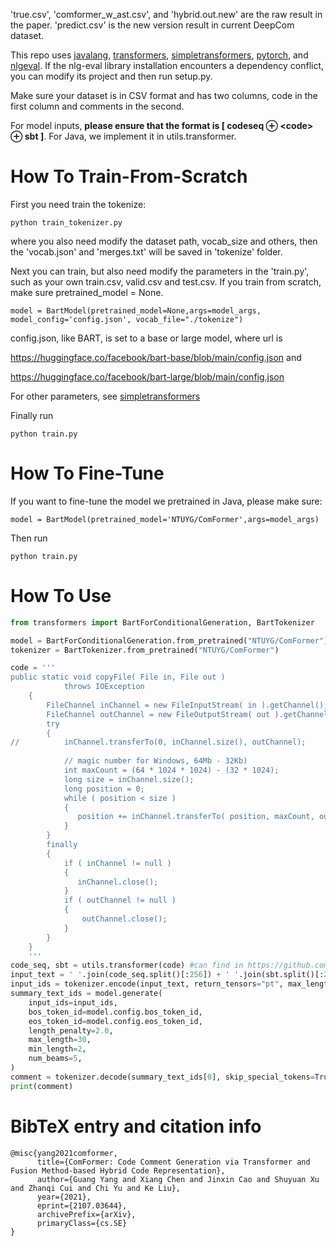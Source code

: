 'true.csv', 'comformer_w_ast.csv', and 'hybrid.out.new' are the raw result in the paper.
'predict.csv' is the new version result in current DeepCom dataset.

This repo uses [javalang](https://github.com/c2nes/javalang), [transformers](https://github.com/huggingface/transformers), [simpletransformers](https://github.com/ThilinaRajapakse/simpletransformers), [pytorch](https://pytorch.org/), and [nlgeval](https://github.com/Maluuba/nlg-eval). If the nlg-eval library installation encounters a dependency conflict, you can modify its project and then run setup.py.

Make sure your dataset is in CSV format and has two columns, code in the first column and comments in the second.

For model inputs, **please ensure that the format is [ codeseq  ⊕ \<code> ⊕ sbt ]**. For Java, we implement it in utils.transformer.

# How To Train-From-Scratch

First you need train the tokenize:

```
python train_tokenizer.py
```

where you also need modify the dataset path, vocab_size and others, then the 'vocab.json' and 'merges.txt' will be saved in 'tokenize' folder.

Next you can train, but also need modify the parameters in the 'train.py', such as your own train.csv, valid.csv and test.csv. If you train from scratch, make sure pretrained_model = None.

```
model = BartModel(pretrained_model=None,args=model_args, model_config='config.json', vocab_file="./tokenize")
```

config.json, like BART, is set to a base or large model, where url is 

https://huggingface.co/facebook/bart-base/blob/main/config.json and 

https://huggingface.co/facebook/bart-large/blob/main/config.json

For other parameters, see [simpletransformers](https://simpletransformers.ai/docs/usage/)

Finally run 

```
python train.py
```

# How To Fine-Tune

If you want to fine-tune the model we pretrained in Java, please make sure:

```
model = BartModel(pretrained_model='NTUYG/ComFormer',args=model_args)
```

Then run 

```
python train.py
```

# How To Use

```PYTHON
from transformers import BartForConditionalGeneration, BartTokenizer

model = BartForConditionalGeneration.from_pretrained("NTUYG/ComFormer")
tokenizer = BartTokenizer.from_pretrained("NTUYG/ComFormer")

code = '''    
public static void copyFile( File in, File out )  
            throws IOException  
    {  
        FileChannel inChannel = new FileInputStream( in ).getChannel();  
        FileChannel outChannel = new FileOutputStream( out ).getChannel();  
        try
        {  
//          inChannel.transferTo(0, inChannel.size(), outChannel);      // original -- apparently has trouble copying large files on Windows  
 
            // magic number for Windows, 64Mb - 32Kb)  
            int maxCount = (64 * 1024 * 1024) - (32 * 1024);  
            long size = inChannel.size();  
            long position = 0;  
            while ( position < size )  
            {  
               position += inChannel.transferTo( position, maxCount, outChannel );  
            }  
        }  
        finally
        {  
            if ( inChannel != null )  
            {  
               inChannel.close();  
            }  
            if ( outChannel != null )  
            {  
                outChannel.close();  
            }  
        }  
    }
    '''
code_seq, sbt = utils.transformer(code) #can find in https://github.com/NTDXYG/ComFormer
input_text = ' '.join(code_seq.split()[:256]) + ' '.join(sbt.split()[:256])
input_ids = tokenizer.encode(input_text, return_tensors="pt", max_length=512, truncation=True)
summary_text_ids = model.generate(
    input_ids=input_ids,
    bos_token_id=model.config.bos_token_id,
    eos_token_id=model.config.eos_token_id,
    length_penalty=2.0,
    max_length=30,
    min_length=2,
    num_beams=5,
)
comment = tokenizer.decode(summary_text_ids[0], skip_special_tokens=True)
print(comment)
```

# BibTeX entry and citation info

```
@misc{yang2021comformer,
      title={ComFormer: Code Comment Generation via Transformer and Fusion Method-based Hybrid Code Representation}, 
      author={Guang Yang and Xiang Chen and Jinxin Cao and Shuyuan Xu and Zhanqi Cui and Chi Yu and Ke Liu},
      year={2021},
      eprint={2107.03644},
      archivePrefix={arXiv},
      primaryClass={cs.SE}
}
```

